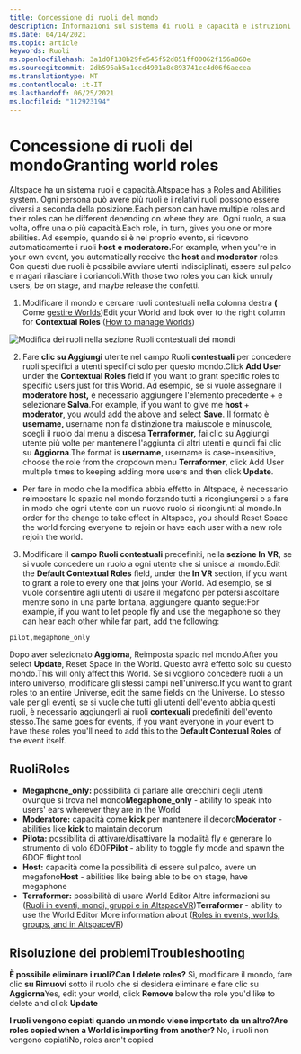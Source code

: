 ```yaml
---
title: Concessione di ruoli del mondo
description: Informazioni sul sistema di ruoli e capacità e istruzioni dettagliate per fornire agli utenti ruoli nel mondo AltspaceVR.
ms.date: 04/14/2021
ms.topic: article
keywords: Ruoli
ms.openlocfilehash: 3a1d0f138b29fe545f52d851ff00062f156a860e
ms.sourcegitcommit: 2db596ab5a1ecd4901a8c893741cc4d06f6aecea
ms.translationtype: MT
ms.contentlocale: it-IT
ms.lasthandoff: 06/25/2021
ms.locfileid: "112923194"
---
```

# <a name="granting-world-roles"></a><span data-ttu-id="f21c3-104">Concessione di ruoli del mondo</span><span class="sxs-lookup"><span data-stu-id="f21c3-104">Granting world roles</span></span>

<span data-ttu-id="f21c3-105">Altspace ha un sistema ruoli e capacità.</span><span class="sxs-lookup"><span data-stu-id="f21c3-105">Altspace has a Roles and Abilities system.</span></span> <span data-ttu-id="f21c3-106">Ogni persona può avere più ruoli e i relativi ruoli possono essere diversi a seconda della posizione.</span><span class="sxs-lookup"><span data-stu-id="f21c3-106">Each person can have multiple roles and their roles can be different depending on where they are.</span></span> <span data-ttu-id="f21c3-107">Ogni ruolo, a sua volta, offre una o più capacità.</span><span class="sxs-lookup"><span data-stu-id="f21c3-107">Each role, in turn, gives you one or more abilities.</span></span> <span data-ttu-id="f21c3-108">Ad esempio, quando si è nel proprio evento, si ricevono automaticamente i ruoli **host** **e moderatore.**</span><span class="sxs-lookup"><span data-stu-id="f21c3-108">For example, when you're in your own event, you automatically receive the **host** and **moderator** roles.</span></span> <span data-ttu-id="f21c3-109">Con questi due ruoli è possibile avviare utenti indisciplinati, essere sul palco e magari rilasciare i coriandoli.</span><span class="sxs-lookup"><span data-stu-id="f21c3-109">With those two roles you can kick unruly users, be on stage, and maybe release the confetti.</span></span>

1. <span data-ttu-id="f21c3-110">Modificare il mondo e cercare ruoli contestuali nella colonna destra **(** Come [gestire Worlds](managing-worlds.md))</span><span class="sxs-lookup"><span data-stu-id="f21c3-110">Edit your World and look over to the right column for **Contextual Roles** ([How to manage Worlds](managing-worlds.md))</span></span>

![Modifica dei ruoli nella sezione Ruoli contestuali dei mondi](images/granting-roles.png)

2. <span data-ttu-id="f21c3-112">Fare **clic su Aggiungi** utente nel campo Ruoli **contestuali** per concedere ruoli specifici a utenti specifici solo per questo mondo.</span><span class="sxs-lookup"><span data-stu-id="f21c3-112">Click **Add User** under the **Contextual Roles** field if you want to grant specific roles to specific users just for this World.</span></span> <span data-ttu-id="f21c3-113">Ad esempio, se si vuole assegnare il **moderatore host,** è necessario aggiungere l'elemento precedente  +  e selezionare **Salva**.</span><span class="sxs-lookup"><span data-stu-id="f21c3-113">For example, if you want to give me **host** + **moderator**, you would add the above and select **Save**.</span></span> <span data-ttu-id="f21c3-114">Il formato è **username,** username non fa distinzione tra maiuscole e minuscole, scegli il ruolo dal menu a discesa **Terraformer,** fai clic su Aggiungi utente più volte per mantenere l'aggiunta di altri utenti e quindi fai clic su **Aggiorna**.</span><span class="sxs-lookup"><span data-stu-id="f21c3-114">The format is **username**, username is case-insensitive, choose the role from the dropdown menu **Terraformer**, click Add User multiple times to keeping adding more users and then click **Update**.</span></span>

* <span data-ttu-id="f21c3-115">Per fare in modo che la modifica abbia effetto in Altspace, è necessario reimpostare lo spazio nel mondo forzando tutti a ricongiungersi o a fare in modo che ogni utente con un nuovo ruolo si ricongiunti al mondo.</span><span class="sxs-lookup"><span data-stu-id="f21c3-115">In order for the change to take effect in Altspace, you should Reset Space the world forcing everyone to rejoin or have each user with a new role rejoin the world.</span></span>

3. <span data-ttu-id="f21c3-116">Modificare il **campo Ruoli contestuali** predefiniti, nella **sezione In VR,** se si vuole concedere un ruolo a ogni utente che si unisce al mondo.</span><span class="sxs-lookup"><span data-stu-id="f21c3-116">Edit the **Default Contextual Roles** field, under the **In VR** section, if you want to grant a role to every one that joins your World.</span></span> <span data-ttu-id="f21c3-117">Ad esempio, se si vuole consentire agli utenti di usare il megafono per potersi ascoltare mentre sono in una parte lontana, aggiungere quanto segue:</span><span class="sxs-lookup"><span data-stu-id="f21c3-117">For example, if you want to let people fly and use the megaphone so they can hear each other while far part, add the following:</span></span>

```
pilot,megaphone_only
```

<span data-ttu-id="f21c3-118">Dopo aver selezionato **Aggiorna**, Reimposta spazio nel mondo.</span><span class="sxs-lookup"><span data-stu-id="f21c3-118">After you select **Update**, Reset Space in the World.</span></span> <span data-ttu-id="f21c3-119">Questo avrà effetto solo su questo mondo.</span><span class="sxs-lookup"><span data-stu-id="f21c3-119">This will only affect this World.</span></span> <span data-ttu-id="f21c3-120">Se si vogliono concedere ruoli a un intero universo, modificare gli stessi campi nell'universo.</span><span class="sxs-lookup"><span data-stu-id="f21c3-120">If you want to grant roles to an entire Universe, edit the same fields on the Universe.</span></span> <span data-ttu-id="f21c3-121">Lo stesso vale per gli eventi, se si vuole che tutti gli utenti dell'evento abbia questi ruoli, è necessario aggiungerli ai ruoli **contexuali** predefiniti dell'evento stesso.</span><span class="sxs-lookup"><span data-stu-id="f21c3-121">The same goes for events, if you want everyone in your event to have these roles you'll need to add this to the **Default Contexual Roles** of the event itself.</span></span>

## <a name="roles"></a><span data-ttu-id="f21c3-122">Ruoli</span><span class="sxs-lookup"><span data-stu-id="f21c3-122">Roles</span></span>

* <span data-ttu-id="f21c3-123">**Megaphone_only:** possibilità di parlare alle orecchini degli utenti ovunque si trova nel mondo</span><span class="sxs-lookup"><span data-stu-id="f21c3-123">**Megaphone_only** - ability to speak into users' ears wherever they are in the World</span></span>
* <span data-ttu-id="f21c3-124">**Moderatore:** capacità come **kick** per mantenere il decoro</span><span class="sxs-lookup"><span data-stu-id="f21c3-124">**Moderator** - abilities like **kick** to maintain decorum</span></span>
* <span data-ttu-id="f21c3-125">**Pilota:** possibilità di attivare/disattivare la modalità fly e generare lo strumento di volo 6DOF</span><span class="sxs-lookup"><span data-stu-id="f21c3-125">**Pilot** - ability to toggle fly mode and spawn the 6DOF flight tool</span></span>
* <span data-ttu-id="f21c3-126">**Host:** capacità come la possibilità di essere sul palco, avere un megafono</span><span class="sxs-lookup"><span data-stu-id="f21c3-126">**Host** - abilities like being able to be on stage, have megaphone</span></span>
* <span data-ttu-id="f21c3-127">**Terraformer:** possibilità di usare World Editor Altre informazioni su ([Ruoli in eventi, mondi, gruppi e in AltspaceVR](../getting-started/roles.md))</span><span class="sxs-lookup"><span data-stu-id="f21c3-127">**Terraformer** - ability to use the World Editor More information about ([Roles in events, worlds, groups, and in AltspaceVR](../getting-started/roles.md))</span></span>

## <a name="troubleshooting"></a><span data-ttu-id="f21c3-128">Risoluzione dei problemi</span><span class="sxs-lookup"><span data-stu-id="f21c3-128">Troubleshooting</span></span>

<span data-ttu-id="f21c3-129">**È possibile eliminare i ruoli?**</span><span class="sxs-lookup"><span data-stu-id="f21c3-129">**Can I delete roles?**</span></span>
<span data-ttu-id="f21c3-130">Sì, modificare il mondo, fare clic **su Rimuovi** sotto il ruolo che si desidera eliminare e fare clic su **Aggiorna**</span><span class="sxs-lookup"><span data-stu-id="f21c3-130">Yes, edit your world, click **Remove** below the role you'd like to delete and click **Update**</span></span>

<span data-ttu-id="f21c3-131">**I ruoli vengono copiati quando un mondo viene importato da un altro?**</span><span class="sxs-lookup"><span data-stu-id="f21c3-131">**Are roles copied when a World is importing from another?**</span></span>
<span data-ttu-id="f21c3-132">No, i ruoli non vengono copiati</span><span class="sxs-lookup"><span data-stu-id="f21c3-132">No, roles aren't copied</span></span>